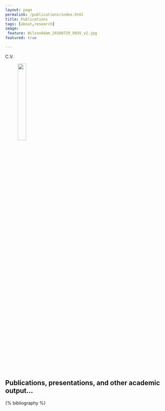```yaml
---
layout: page
permalink: /publications/index.html
title: Publications
tags: [about,research]
image:
 feature: WilsonAdam_20100729_9935_v2.jpg
featured: true

---
```


C.V.
<figure>
	<a href="{{ site.url }}/files/Wilson_Adam_CV.pdf" ><img src="{{ site.url }}/images/Wilson_Adam_CV_thumb.png" width="25%"></a>
</figure>


## Publications, presentations, and other academic output...

{% bibliography %}

